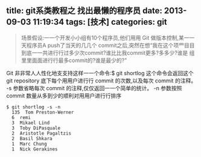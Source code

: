 title: git系类教程之 找出最懒的程序员
date: 2013-09-03 11:19:34
tags: [技术]
categories: git
---

>场景假设:⼀一个开发⼩小组有10个程序员,他们⽤用 Git 做版本控制,某⼀一天程序员A push了当天的⼏几个 commit之后,突然在想“我在这个项⺫⽬目到底⼀一共进⾏行过多少次commit?谁⽐比我commit更多?多多少?谁是 组⾥里⾯面进⾏行最多commit的?谁是最少的?”
<!-- more -->

Git ⾮非常⼈人性化地⽀支持这样⼀一个命令:$ git shortlog
这个命令会返回这个 git repository 底下每个⽤用户进⾏行 commit 的次数,以及每次 commit 的注释。 -s 参数省略每次 commit 的注释,仅仅返回⼀一个简单的统计。
-n 参数按照 commit 数量从多到少的顺利对⽤用户进⾏行排序

```
$ git shortlog -s -n
  135  Tom Preston-Werner
  6  remi
  3  Mikael Lind
  3  Toby DiPasquale
  2  Aristotle Pagaltzis
  2  Basil Shkara
  1  Marc Chung
  1  Nick Gerakines

 ```